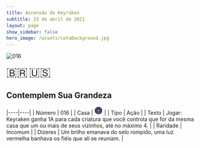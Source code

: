 ```yaml
---
title: Ascensão de Keyraken
subtitle: 23 de abril de 2021
layout: page
show_sidebar: false
hero_image: /assets/cotaBackground.jpg
---
```


![016](https://cards-keyforge.s3.eu-north-1.amazonaws.com/media/pt/rotk/016.png)

<span title="Português" style="font-size: 32px;cursor: pointer;" onclick="javascript:document.querySelector('img[alt=\'016\']').src=document.querySelector('img[alt=\'016\']').src.replace(/media\/[^/]+/, 'media/pt')">🇧🇷</span>
<span title="English" style="font-size: 32px;cursor: pointer;" onclick="javascript:document.querySelector('img[alt=\'016\']').src=document.querySelector('img[alt=\'016\']').src.replace(/media\/[^/]+/, 'media/en')">🇺🇸</span>

## Contemplem Sua Grandeza

|----|----|
| Número | 016 |
| Casa | ![Keyraken](https://raw.githubusercontent.com/cardsofkeyforge/cardsofkeyforge.github.io/master/rotk/keyraken.png "Keyraken") |
| Tipo | Ação |
| Texto | Jogar: Keyraken ganha 1A para cada criatura que você controla que for da mesma casa que um ou mais de seus vizinhos, até no máximo 4. |
| Raridade | Incomum |
| Dizeres | Um brilho emanava do selo rompido, uma luz vermelha banhava os fiéis que ali se reuniam. |
